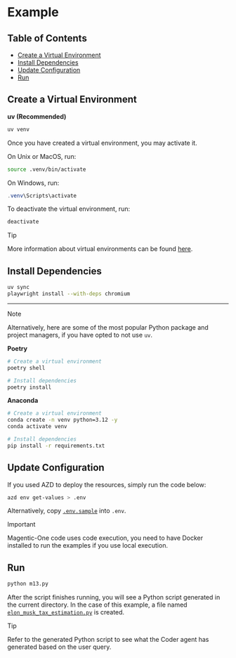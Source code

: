 # Example

## Table of Contents

- [Create a Virtual Environment](#create-a-virtual-environment)
- [Install Dependencies](#install-dependencies)
- [Update Configuration](#update-configuration)
- [Run](#run)

## Create a Virtual Environment <a id="create-a-virtual-environment"></a>

**uv (Recommended)**

```bash
uv venv
```

Once you have created a virtual environment, you may activate it.

On Unix or MacOS, run:

```bash
source .venv/bin/activate
```

On Windows, run:

```powershell
.venv\Scripts\activate
```

To deactivate the virtual environment, run:

```bash
deactivate
```

> [!TIP]
> More information about virtual environments can be found [here](https://docs.python.org/3/tutorial/venv.html).

## Install Dependencies

```bash
uv sync
playwright install --with-deps chromium
```

---

> [!NOTE]
> Alternatively, here are some of the most popular Python package and project managers, if you have opted to not use `uv`.
>
> **Poetry**
>
> ```bash
> # Create a virtual environment
> poetry shell
>
> # Install dependencies
> poetry install
> ```
>
> **Anaconda**
>
> ```bash
> # Create a virtual environment
> conda create -n venv python=3.12 -y
> conda activate venv
>
> # Install dependencies
> pip install -r requirements.txt
> ```

## Update Configuration <a id="update-configuration"></a>

If you used AZD to deploy the resources, simply run the code below:

```bash
azd env get-values > .env
```

Alternatively, copy [`.env.sample`](.env.sample) into `.env`.

> [!IMPORTANT]
> Magentic-One code uses code execution, you need to have Docker installed to run the examples if you use local execution.

## Run

```python
python m13.py
```

After the script finishes running, you will see a Python script generated in the current directory. In the case of this example, a file named [`elon_musk_tax_estimation.py`](elon_musk_tax_estimation.py) is created.

> [!TIP]
> Refer to the generated Python script to see what the Coder agent has generated based on the user query.
